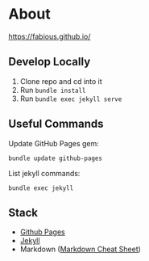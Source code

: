 # About

https://fabious.github.io/

## Develop Locally

1. Clone repo and cd into it
2. Run `bundle install`
3. Run `bundle exec jekyll serve`

## Useful Commands

Update GitHub Pages gem:
```
bundle update github-pages
```

List jekyll commands:
```
bundle exec jekyll
```


## Stack

* [Github Pages](https://docs.github.com/en/pages)
* [Jekyll](https://jekyllrb.com/)
* Markdown ([Markdown Cheat Sheet](https://github.com/adam-p/markdown-here/wiki/Markdown-Cheatsheet))
